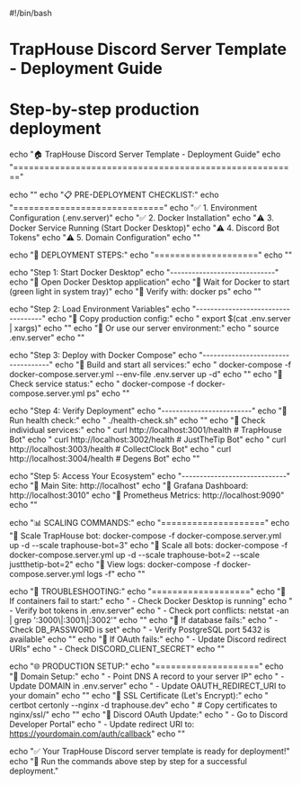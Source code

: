 #!/bin/bash

# TrapHouse Discord Server Template - Deployment Guide
# Step-by-step production deployment

echo "🏠 TrapHouse Discord Server Template - Deployment Guide"
echo "======================================================="

echo ""
echo "📋 PRE-DEPLOYMENT CHECKLIST:"
echo "============================="
echo "✅ 1. Environment Configuration (.env.server)"
echo "✅ 2. Docker Installation"
echo "⚠️  3. Docker Service Running (Start Docker Desktop)"
echo "⚠️  4. Discord Bot Tokens"
echo "⚠️  5. Domain Configuration"
echo ""

echo "🚀 DEPLOYMENT STEPS:"
echo "===================="
echo ""

echo "Step 1: Start Docker Desktop"
echo "-----------------------------"
echo "🔹 Open Docker Desktop application"
echo "🔹 Wait for Docker to start (green light in system tray)"
echo "🔹 Verify with: docker ps"
echo ""

echo "Step 2: Load Environment Variables"
echo "-----------------------------------"
echo "🔹 Copy production config:"
echo "   export \$(cat .env.server | xargs)"
echo ""
echo "🔹 Or use our server environment:"
echo "   source .env.server"
echo ""

echo "Step 3: Deploy with Docker Compose"
echo "-----------------------------------"
echo "🔹 Build and start all services:"
echo "   docker-compose -f docker-compose.server.yml --env-file .env.server up -d"
echo ""
echo "🔹 Check service status:"
echo "   docker-compose -f docker-compose.server.yml ps"
echo ""

echo "Step 4: Verify Deployment"
echo "-------------------------"
echo "🔹 Run health check:"
echo "   ./health-check.sh"
echo ""
echo "🔹 Check individual services:"
echo "   curl http://localhost:3001/health  # TrapHouse Bot"
echo "   curl http://localhost:3002/health  # JustTheTip Bot"
echo "   curl http://localhost:3003/health  # CollectClock Bot"
echo "   curl http://localhost:3004/health  # Degens Bot"
echo ""

echo "Step 5: Access Your Ecosystem"
echo "-----------------------------"
echo "🔹 Main Site: http://localhost"
echo "🔹 Grafana Dashboard: http://localhost:3010"
echo "🔹 Prometheus Metrics: http://localhost:9090"
echo ""

echo "📊 SCALING COMMANDS:"
echo "===================="
echo "🔹 Scale TrapHouse bot: docker-compose -f docker-compose.server.yml up -d --scale traphouse-bot=3"
echo "🔹 Scale all bots: docker-compose -f docker-compose.server.yml up -d --scale traphouse-bot=2 --scale justthetip-bot=2"
echo "🔹 View logs: docker-compose -f docker-compose.server.yml logs -f"
echo ""

echo "🔧 TROUBLESHOOTING:"
echo "==================="
echo "🔹 If containers fail to start:"
echo "   - Check Docker Desktop is running"
echo "   - Verify bot tokens in .env.server"
echo "   - Check port conflicts: netstat -an | grep ':3000\\|:3001\\|:3002'"
echo ""
echo "🔹 If database fails:"
echo "   - Check DB_PASSWORD is set"
echo "   - Verify PostgreSQL port 5432 is available"
echo ""
echo "🔹 If OAuth fails:"
echo "   - Update Discord redirect URIs"
echo "   - Check DISCORD_CLIENT_SECRET"
echo ""

echo "🌐 PRODUCTION SETUP:"
echo "===================="
echo "🔹 Domain Setup:"
echo "   - Point DNS A record to your server IP"
echo "   - Update DOMAIN in .env.server"
echo "   - Update OAUTH_REDIRECT_URI to your domain"
echo ""
echo "🔹 SSL Certificate (Let's Encrypt):"
echo "   certbot certonly --nginx -d traphouse.dev"
echo "   # Copy certificates to nginx/ssl/"
echo ""
echo "🔹 Discord OAuth Update:"
echo "   - Go to Discord Developer Portal"
echo "   - Update redirect URI to: https://yourdomain.com/auth/callback"
echo ""

echo "✅ Your TrapHouse Discord server template is ready for deployment!"
echo "🎉 Run the commands above step by step for a successful deployment."
